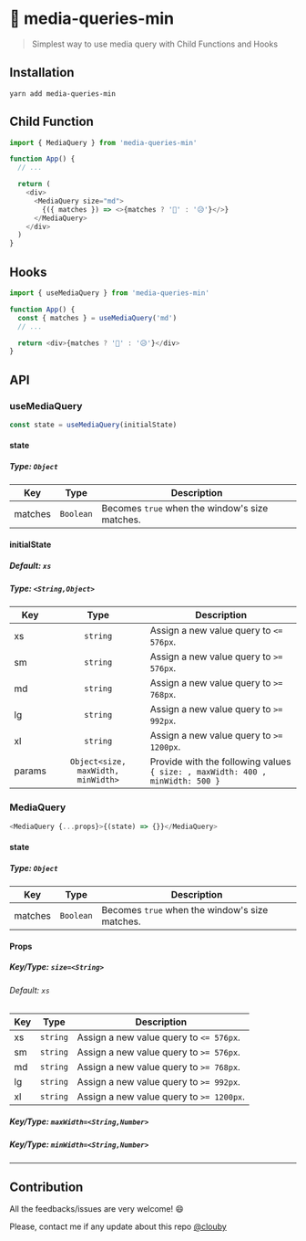 # 🔀 media-queries-min

> Simplest way to use media query with Child Functions and Hooks

## Installation

```
yarn add media-queries-min
```

## Child Function

```javascript
import { MediaQuery } from 'media-queries-min'

function App() {
  // ...

  return (
    <div>
      <MediaQuery size="md">
        {({ matches }) => <>{matches ? '🎉' : '😥'}</>}
      </MediaQuery>
    </div>
  )
}
```

## Hooks

```javascript
import { useMediaQuery } from 'media-queries-min'

function App() {
  const { matches } = useMediaQuery('md')
  // ...

  return <div>{matches ? '🎉' : '😥'}</div>
}
```

## API

### useMediaQuery

```js
const state = useMediaQuery(initialState)
```

#### state

##### Type: `Object`

| Key     |   Type    | Description                                    |
| ------- | :-------: | ---------------------------------------------- |
| matches | `Boolean` | Becomes `true` when the window's size matches. |

#### initialState

##### Default: `xs`

##### Type: `<String,Object>`

| Key    |                Type                | Description                                                                   |
| ------ | :--------------------------------: | ----------------------------------------------------------------------------- |
| xs     |              `string`              | Assign a new value query to `<= 576px`.                                       |
| sm     |              `string`              | Assign a new value query to `>= 576px`.                                       |
| md     |              `string`              | Assign a new value query to `>= 768px`.                                       |
| lg     |              `string`              | Assign a new value query to `>= 992px`.                                       |
| xl     |              `string`              | Assign a new value query to `>= 1200px`.                                      |
| params | `Object<size, maxWidth, minWidth>` | Provide with the following values `{ size: , maxWidth: 400 , minWidth: 500 }` |

### MediaQuery

```js
<MediaQuery {...props}>{(state) => {}}</MediaQuery>
```

#### state

##### Type: `Object`

| Key     |   Type    | Description                                    |
| ------- | :-------: | ---------------------------------------------- |
| matches | `Boolean` | Becomes `true` when the window's size matches. |

#### Props

##### Key/Type: `size=<String>`

###### Default: `xs`

| Key |   Type   | Description                              |
| --- | :------: | ---------------------------------------- |
| xs  | `string` | Assign a new value query to `<= 576px`.  |
| sm  | `string` | Assign a new value query to `>= 576px`.  |
| md  | `string` | Assign a new value query to `>= 768px`.  |
| lg  | `string` | Assign a new value query to `>= 992px`.  |
| xl  | `string` | Assign a new value query to `>= 1200px`. |

##### Key/Type: `maxWidth=<String,Number>`

##### Key/Type: `minWidth=<String,Number>`

---

## Contribution

All the feedbacks/issues are very welcome! 😄

Please, contact me if any update about this repo [@clouby](https://github.com/clouby)
